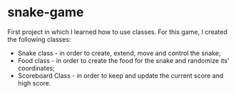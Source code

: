 # snake-game
First project in which I learned how to use classes.
For this game, I created the following classes:
  - Snake class - in order to create, extend, move and control the snake;
  - Food class - in order to create the food for the snake and randomize its' coordinates;
  - Scoreboard Class - in order to keep and update the current score and high score.
